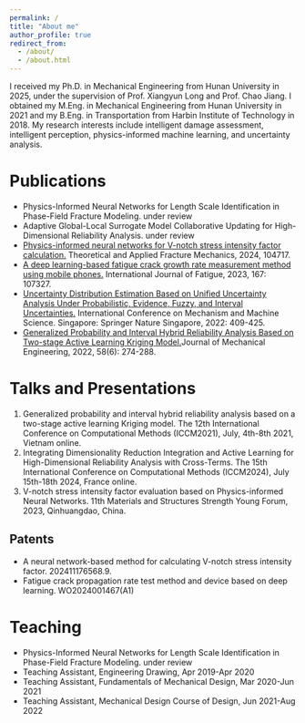 ```yaml
---
permalink: /
title: "About me"
author_profile: true
redirect_from: 
  - /about/
  - /about.html
---
```


I received my Ph.D. in Mechanical Engineering from Hunan University in 2025, under the supervision of Prof. Xiangyun Long and Prof. Chao Jiang. I obtained my M.Eng. in Mechanical Engineering from Hunan University in 2021 and my B.Eng. in Transportation from Harbin Institute of Technology in 2018. My research interests include intelligent damage assessment, intelligent perception, physics-informed machine learning, and uncertainty analysis.

Publications
======
- Physics-Informed Neural Networks for Length Scale Identification in Phase-Field Fracture Modeling. under review
- Adaptive Global-Local Surrogate Model Collaborative Updating for High-Dimensional Reliability Analysis. under review
- [Physics-informed neural networks for V-notch stress intensity factor calculation.](https://www.sciencedirect.com/science/article/pii/S0142112322005771) Theoretical and Applied Fracture Mechanics, 2024, 104717. 
- [A deep learning-based fatigue crack growth rate measurement method using mobile phones.](https://www.sciencedirect.com/science/article/abs/pii/S0167844224004671) International Journal of Fatigue, 2023, 167: 107327.
- [Uncertainty Distribution Estimation Based on Unified Uncertainty Analysis Under Probabilistic, Evidence, Fuzzy, and Interval Uncertainties.](https://link.springer.com/chapter/10.1007/978-981-19-9398-5_23) International Conference on Mechanism and Machine Science. Singapore: Springer Nature Singapore, 2022: 409-425.
- [Generalized Probability and Interval Hybrid Reliability Analysis Based on Two-stage Active Learning Kriging Model.](https://qikan.cmes.org/jxgcxb/CN/10.3901/JME.2022.06.274)Journal of Mechanical Engineering, 2022, 58(6): 274-288.
  
Talks and Presentations
======
1. Generalized probability and interval hybrid reliability analysis based on a two-stage active learning Kriging model. The 12th International Conference on Computational Methods (ICCM2021), July, 4th-8th 2021, Vietnam online.
2. Integrating Dimensionality Reduction Integration and Active Learning for High-Dimensional Reliability Analysis with Cross-Terms. The 15th International Conference on Computational Methods (ICCM2024), July 15th-18th 2024, France online.
3. V-notch stress intensity factor evaluation based on Physics-informed Neural Networks. 11th Materials and Structures Strength Young Forum, 2023, Qinhuangdao, China.

 Patents
------
- A neural network-based method for calculating V-notch stress intensity factor. 202411176568.9.
- Fatigue crack propagation rate test method and device based on deep learning. WO2024001467(A1)

Teaching
======
- Physics-Informed Neural Networks for Length Scale Identification in Phase-Field Fracture Modeling. under review
- Teaching Assistant, Engineering Drawing, Apr 2019-Apr 2020
- Teaching Assistant, Fundamentals of Mechanical Design, Mar 2020-Jun 2021
- Teaching Assistant, Mechanical Design Course of Design, Jun 2021-Aug 2022

